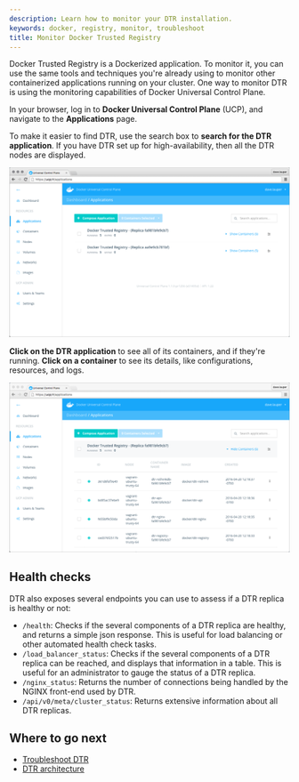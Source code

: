 ```yaml
---
description: Learn how to monitor your DTR installation.
keywords: docker, registry, monitor, troubleshoot
title: Monitor Docker Trusted Registry
---
```


Docker Trusted Registry is a Dockerized application. To monitor it, you can
use the same tools and techniques you're already using to monitor other
containerized applications running on your cluster. One way to monitor
DTR is using the monitoring capabilities of Docker Universal Control Plane.

In your browser, log in to **Docker Universal Control Plane** (UCP), and
navigate to the **Applications** page.

To make it easier to find DTR, use the search box to **search for the
DTR application**. If you have DTR set up for high-availability, then all the
DTR nodes are displayed.

![](../images/monitor-1.png)

**Click on the DTR application** to see all of its containers, and if they're
running. **Click on a container** to see its details, like configurations,
resources, and logs.

![](../images/monitor-2.png)

## Health checks

DTR also exposes several endpoints you can use to assess if a DTR replica
is healthy or not:

* `/health`: Checks if the several components of a DTR replica are healthy, and
returns a simple json response. This is useful for load balancing or other
automated health check tasks.
* `/load_balancer_status`: Checks if the several components of a DTR replica
can be reached, and displays that information in a table. This is useful for
an administrator to gauge the status of a DTR replica.
* `/nginx_status`: Returns the number of connections being handled by the
NGINX front-end used by DTR.
* `/api/v0/meta/cluster_status`: Returns extensive information about all DTR
replicas.

## Where to go next

* [Troubleshoot DTR](troubleshoot.md)
* [DTR architecture](../architecture.md)
